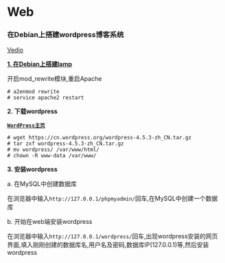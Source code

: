 # **Web**

### **在Debian上搭建wordpress博客系统**

[Vedio](http://www.imooc.com/learn/547)

[**1. 在Debian上搭建lamp**](https://github.com/skylens/LinuxNote/tree/master/Debian/web/lamp/)

开启mod_rewrite模块,重启Apache

```
# a2enmod rewrite
# service apache2 restart
```

**2. 下载wordpress**

[**```WordPress主页```**](https://cn.wordpress.org/)

```
# wget https://cn.wordpress.org/wordpress-4.5.3-zh_CN.tar.gz
# tar zxf wordpress-4.5.3-zh_CN.tar.gz
# mv wordpress/ /var/www/html/
# chown -R www-data /var/www/
```

**3. 安装wordpress**

a. 在MySQL中创建数据库

  在浏览器中输入```http://127.0.0.1/phpmyadmin/```回车,在MySQL中创建一个数据库

b. 开始在web端安装wordpress

  在浏览器中输入```http://127.0.0.1/wordpress/```回车,出现wordpress安装的网页界面,填入刚刚创建的数据库名,用户名及密码,数据库IP(127.0.0.1)等,然后安装wordpress
